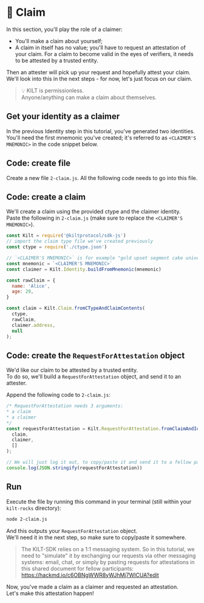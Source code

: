 # 💬 Claim

In this section, you'll play the role of a <span class="label-role claimer">claimer</span>:  
* You'll make a claim about yourself;  
* A claim in itself has no value; you'll have to request an attestation of your claim. For a claim to become valid in the eyes of <span class="label-role verifier">verifiers</span>, it needs to be attested by a trusted entity.

Then an <span class="label-role attester">attester</span> will pick up your request and hopefully attest your claim. We'll look into this in the next steps - for now, let's just focus on our claim.    


> 💡 KILT is permissionless.   
> Anyone/anything can make a claim about themselves.

<!-- and a *RequestForAttestaion* object, which we will share with the other participants, so that they can attest it. -->
  
## Get your identity as a claimer  
In the previous Identity step in this tutorial, you've generated two identities.    
You'll need the first mnemonic you've created; it's referred to as `<CLAIMER'S MNEMONIC>` in the code snippet below.   

## Code: create file 

Create a new file `2-claim.js`. 
All the following code needs to go into this file.  

## Code: create a claim
We'll create a claim using the provided ctype and the claimer identity.  
Paste the following in `2-claim.js` (make sure to replace the `<CLAIMER'S MNEMONIC>`).  

```javascript 
const Kilt = require('@kiltprotocol/sdk-js')
// import the claim type file we've created previously
const ctype = require('./ctype.json')

// `<CLAIMER'S MNEMONIC>` is for example "gold upset segment cake universe carry demand comfort dawn invite element capital"
const mnemonic = `<CLAIMER'S MNEMONIC>` 
const claimer = Kilt.Identity.buildFromMnemonic(mnemonic)

const rawClaim = {
  name: 'Alice',
  age: 29,
}

const claim = Kilt.Claim.fromCTypeAndClaimContents(
  ctype,
  rawClaim,
  claimer.address,
  null
);
```

## Code: create the `RequestForAttestation` object  

We'd like our claim to be attested by a trusted entity.  
To do so, we'll build a `RequestForAttestation` object, and send it to an attester.   

Append the following code to `2-claim.js`:

```javascript
/* RequestForAttestation needs 3 arguments: 
* a claim
* a claimer
*/
const requestForAttestation = Kilt.RequestForAttestation.fromClaimAndIdentity(
  claim,
  claimer,
  []
);

// We will just log it out, to copy/paste it and send it to a fellow participant
console.log(JSON.stringify(requestForAttestation))
``` 

## Run 
Execute the file by running this command in your terminal (still within your `kilt-rocks` directory):
```bash
node 2-claim.js
```  

And this outputs your `RequestForAttestation` object.  
We'll need it in the next step, so make sure to copy/paste it somewhere.   

> The KILT-SDK relies on a 1:1 messaging system. So in this tutorial, we need to "simulate" it by exchanging our requests via other messaging systems: 
> email, chat, or simply by pasting requests for attestations in this shared document for fellow participants: https://hackmd.io/c6OBNgWWR8yWJhMj7WICUA?edit  

Now, you've made a claim as a <span class="label-role claimer">claimer</span> and requested an attestation.  
Let's make this attestation happen!
